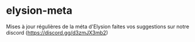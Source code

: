 # elysion-meta
Mises à jour régulières de la méta d'Elysion faites vos suggestions sur notre discord (https://discord.gg/d3zmJX3mb2)
